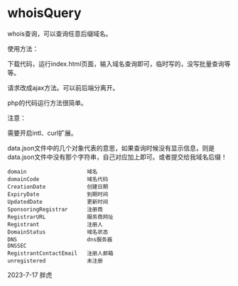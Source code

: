# whoisQuery

whois查询，可以查询任意后缀域名。

使用方法：

下载代码，运行index.html页面，输入域名查询即可，临时写的，没写批量查询等等。

请求改成ajax方法。可以前后端分离开。

php的代码运行方法很简单。

注意：

需要开启intl、curl扩展。

data.json文件中的几个对象代表的意思，如果查询时候没有显示信息，则是data.json文件中没有那个字符串，自己对应加上即可。或者提交给我域名后缀！
``` 
domain                   域名
domainCode               域名代码
CreationDate             创建日期
ExpiryDate               到期时间
UpdatedDate              更新时间
SponsoringRegistrar      注册商
RegistrarURL             服务商网址
Registrant               注册人
DomainStatus             域名状态
DNS                      dns服务器
DNSSEC
RegistrantContactEmail   注册人邮箱
unregistered             未注册
```
2023-7-17 胖虎
